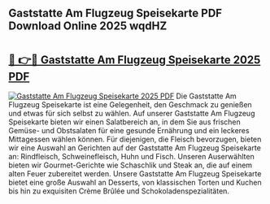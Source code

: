 ## Gaststatte Am Flugzeug Speisekarte PDF Download Online 2025 wqdHZ

# <h2><a href="http://gcbddhy.nevu.top/?p=Gaststatte+Am+Flugzeug+Speisekarte">🔗 👉🔴 Gaststatte Am Flugzeug Speisekarte 2025 PDF</a></h2>

[![Gaststatte Am Flugzeug Speisekarte 2025 PDF](https://i.imgur.com/dBaPXMq.png)](http://gcbddhy.nevu.top/?p=Gaststatte+Am+Flugzeug+Speisekarte)
Die Gaststatte Am Flugzeug Speisekarte ist eine Gelegenheit, den Geschmack zu genießen und etwas für sich selbst zu wählen. Auf unserer Gaststatte Am Flugzeug Speisekarte bieten wir einen Salatbereich an, in dem Sie aus frischen Gemüse- und Obstsalaten für eine gesunde Ernährung und ein leckeres Mittagessen wählen können. Für diejenigen, die Fleisch bevorzugen, bieten wir eine Auswahl an Gerichten auf der Gaststatte Am Flugzeug Speisekarte an: Rindfleisch, Schweinefleisch, Huhn und Fisch. Unseren Auserwählten bieten wir Gourmet-Gerichte wie Schaschlik und Steak an, die auf einem alten Feuer zubereitet werden. Unsere Gaststatte Am Flugzeug Speisekarte bietet eine große Auswahl an Desserts, von klassischen Torten und Kuchen bis hin zu exquisiten Crème Brûlée und Schokoladenspezialitäten.
